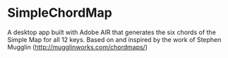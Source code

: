 SimpleChordMap
==============

A desktop app built with Adobe AIR that generates the six chords of the Simple Map for all 12 keys. Based on and inspired by the work of Stephen Mugglin (http://mugglinworks.com/chordmaps/)
